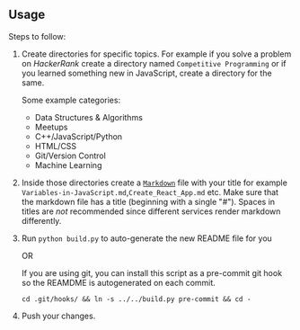 ## Usage

Steps to follow:

1. Create directories for specific topics. For example if you solve a problem on 
	*HackerRank* create a directory named `Competitive Programming` or if you 
	learned something new in JavaScript, create a directory for the same.

	Some example categories:

	- Data Structures & Algorithms
	- Meetups
	- C++/JavaScript/Python
	- HTML/CSS
	- Git/Version Control
	- Machine Learning

2. Inside those directories create a [`Markdown`](https://www.markdownguide.org/basic-syntax/) file with your title for example `Variables-in-JavaScript.md`,`Create_React_App.md` etc. Make sure that the markdown file has a title (beginning with a single "#").
Spaces in titles are _not_ recommended since different services render 
markdown differently.

3. Run `python build.py` to auto-generate the new README file for you 
	
	OR
	
	If you are using git, you can install this script as a pre-commit git hook so the REAMDME is autogenerated on each commit.

	`cd .git/hooks/ && ln -s ../../build.py pre-commit && cd -`
 
4. Push your changes.